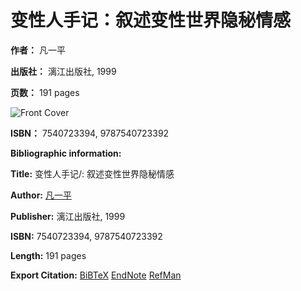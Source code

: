 # 变性人手记：叙述变性世界隐秘情感

**作者：** 凡一平

**出版社：** 漓江出版社, 1999

**页数：** 191 pages

![Front Cover](/googlebooks/images/no_cover_thumb.gif)

**ISBN：** 7540723394, 9787540723392

**Bibliographic information:**

**Title:** 变性人手记/: 叙述变性世界隐秘情感

**Author:** [凡一平](https://www.google.com/search?tbo=p&tbm=bks&q=inauthor:%22%E5%87%A1%E4%B8%80%E5%B9%B3%22&source=gbs_metadata_r&cad=1)

**Publisher:** 漓江出版社, 1999

**ISBN:** 7540723394, 9787540723392

**Length:** 191 pages

**Export Citation:** [BiBTeX](https://books.google.com/books/download/%E5%8F%98%E6%80%A7%E4%BA%BA%E6%89%8B%E8%AE%B0.bibtex?id=LXVpAAAACAAJ&output=bibtex) [EndNote](https://books.google.com/books/download/%E5%8F%98%E6%80%A7%E4%BA%BA%E6%89%8B%E8%AE%B0.enw?id=LXVpAAAACAAJ&output=enw) [RefMan](https://books.google.com/books/download/%E5%8F%98%E6%80%A7%E4%BA%BA%E6%89%8B%E8%AE%B0.ris?id=LXVpAAAACAAJ&output=ris)

